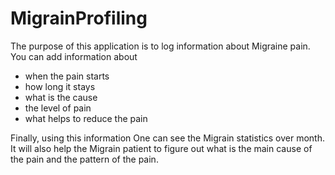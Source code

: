 # MigrainProfiling
The purpose of this application is to log information about Migraine pain. You can add information about
* when the pain starts
* how long it stays
* what is the cause
* the level of pain
* what helps to reduce the pain

Finally, using this information One can see the Migrain statistics over month. It will also help the Migrain patient to figure out what is the main cause of the pain and the pattern of the pain.

